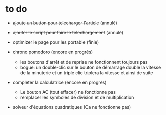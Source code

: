 # to do
- ~~ajoute un button pour telecharger l'article~~ (annulé)
- ~~ajouter le script pour faire le telechargement~~ (annulé)
- optimizer le page pour les portable (finie)

- chrono pomodoro (encore en progrès)
	+ les boutons d'arrêt et de reprise ne fonctionnent toujours pas
	+ bogue: un double-clic sur le bouton de démarrage double la vitesse de la minuterie et un triple clic triplera la vitesse et ainsi de suite
- completer la calculatrice (encore en progrès)
	+ Le bouton AC (tout effacer) ne fonctionne pas
	+ remplacer les symboles de division et de multiplication
	
- solveur d'équations quadratiques (Ca ne fonctionne pas)
	

